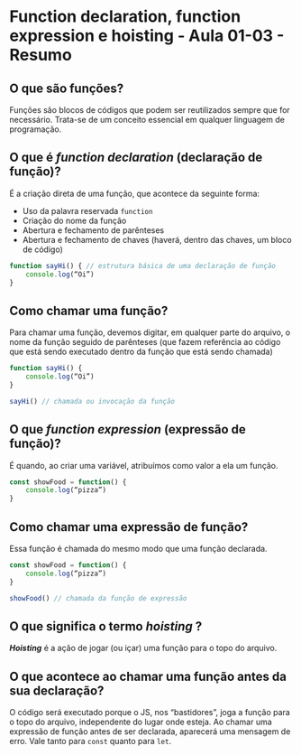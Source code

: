 # Function declaration, function expression e hoisting - Aula 01-03 - Resumo

## O que são funções?

Funções são blocos de códigos que podem ser reutilizados sempre que for necessário. Trata-se de um conceito essencial em qualquer linguagem de programação.

## O que é ***function declaration*** (declaração de função)?

É a criação direta de uma função, que acontece da seguinte forma:
* Uso da palavra reservada `function`
* Criação do nome da função
* Abertura e fechamento de parênteses
* Abertura e fechamento de chaves (haverá, dentro das chaves, um bloco de código)

```javascript
function sayHi() { // estrutura básica de uma declaração de função
	console.log(“Oi”)
}
```

## Como chamar uma função?

Para chamar uma função, devemos digitar, em qualquer parte do arquivo, o nome da função seguido de parênteses (que fazem referência ao código que está sendo executado dentro da função que está sendo chamada)

```javascript
function sayHi() { 
	console.log(“Oi”)
}

sayHi() // chamada ou invocação da função
```

## O que ***function expression*** (expressão de função)?

É quando, ao criar uma variável, atribuímos como valor a ela um função.

```javascript
const showFood = function() {
	console.log(“pizza”)
}
```

## Como chamar uma expressão de função?

Essa função é chamada do mesmo modo que uma função declarada.

```javascript
const showFood = function() {
	console.log(“pizza”)
}

showFood() // chamada da função de expressão
```

## O que significa o termo ***hoisting*** ?

***Hoisting*** é a ação de jogar (ou içar) uma função para o topo do arquivo.

## O que acontece ao chamar uma função antes da sua declaração?

O código será executado porque o JS, nos “bastidores”, joga a função para o topo do arquivo, independente do lugar onde esteja. Ao chamar uma expressão de função antes de ser declarada, aparecerá uma mensagem de erro. Vale tanto para `const` quanto para `let`.